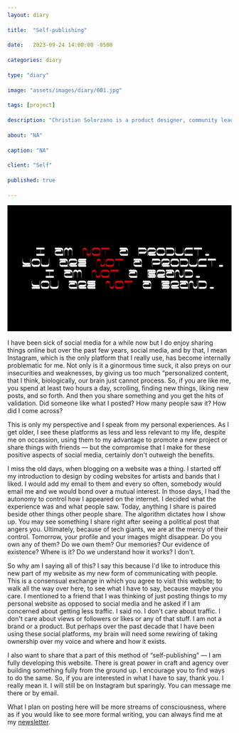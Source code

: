```yaml
---
layout: diary

title:  "Self-publishing"

date:   2023-09-24 14:00:00 -0500

categories: diary

type: "diary"

image: "assets/images/diary/001.jpg"

tags: [project]

description: "Christian Solorzano is a product designer, community leader, educator, and podcast host."

about: "NA"

caption: "NA"

client: "Self"

published: true

---
```

<img src="/assets/images/diary/001.jpg">

I have been sick of social media for a while now but I do enjoy sharing things online but over the past few years, 
social media, and by that, I mean Instagram, which is the only platform that I really use, has become internally 
problematic for me. Not only is it a ginormous time suck, it also preys on our insecurities and weaknesses, by 
giving us too much “personalized content, that I think, biologically, our brain just cannot process. So, if you are 
like me, you spend at least two hours a day, scrolling, finding new things, liking new posts, and so forth. And then 
you share something and you get the hits of validation. Did someone like what I posted? How many people saw it? How 
did I come across? 

This is only my perspective and I speak from my personal experiences. As I get older, I see these platforms as less 
and less relevant to my life, despite me on occassion, using them to my advantage to promote a new project or share 
things with friends — but the compromise that I make for these positive aspects of social media, certainly don't 
outweigh the benefits. 

I miss the old days, when blogging on a website was a thing. I started off my introduction to design by coding 
websites for artists and bands that I liked. I would add my email to them and every so often, somebody would email 
me and we would bond over a mutual interest. In those days, I had the autonomy to control how I appeared on the 
internet. I decided what the experience was and what people saw. Today, anything I share is paired beside other 
things other people share. The algorithm dictates how I show up. You may see something I share right after seeing a 
political post that angers you. Ultimately, because of tech giants, we are at the mercy of their control. Tomorrow, 
your profile and your images might disappear. Do you own any of them? Do we own them? Our memories? Our evidence 
of existence? Where is it? Do we understand how it works? I don't. 

So why am I saying all of this? I say this because I'd like to introduce this new part of my website as my new form 
of communicating with people. This is a consensual exchange in which you agree to visit this website; to walk all 
the way over here, to see what I have to say, because maybe you care. I mentioned to a friend that I was thinking of 
just posting things to my personal website as opposed to social media and he asked if I am concerned about getting 
less traffic. I said no. I don't care about traffic. I don't care about views or followers or likes or any of that 
stuff. I am not a brand or a product. But perhaps over the past decade that I have been using these social platforms,
my brain will need some rewiring of taking ownership over my voice and where and how it exists.

I also want to share that a part of this method of “self-publishing” — I am fully developing this website. There is 
great power in craft and agency over building something fully from the ground up. I encourage you to find ways to do 
the same. 
So, if you are interested in what I have to say, thank you. I really mean it. I will 
still be on Instagram but sparingly. You can message me there or by email.

What I plan on posting here will be more streams of consciousness, where as if you would like to see more formal 
writing, you can always find me at my [newsletter](https://beginnersmind.substack.com/). 
